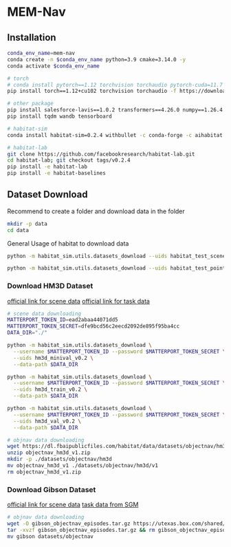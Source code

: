 # MEM-Nav

## Installation
```bash
conda_env_name=mem-nav
conda create -n $conda_env_name python=3.9 cmake=3.14.0 -y
conda activate $conda_env_name

# torch
# conda install pytorch==1.12 torchvision torchaudio pytorch-cuda=11.7 -c pytorch -c nvidia
pip install torch==1.12+cu102 torchvision torchaudio -f https://download.pytorch.org/whl/torch_stable.html

# other package
pip install salesforce-lavis==1.0.2 transformers==4.26.0 numpy==1.26.4 imageio-ffmpeg pillow==10.4.0
pip install tqdm wandb tensorboard

# habitat-sim
conda install habitat-sim=0.2.4 withbullet -c conda-forge -c aihabitat

# habitat-lab
git clone https://github.com/facebookresearch/habitat-lab.git
cd habitat-lab; git checkout tags/v0.2.4
pip install -e habitat-lab
pip install -e habitat-baselines
```

## Dataset Download

Recommend to create a folder and download data in the folder
```bash
mkdir -p data
cd data
```

General Usage of habitat to download data
```bash 
python -m habitat_sim.utils.datasets_download --uids habitat_test_scenes --data-path ./

python -m habitat_sim.utils.datasets_download --uids habitat_test_pointnav_dataset --data-path ./
```

### Download HM3D Dataset
[official link for scene data](https://github.com/facebookresearch/habitat-sim/blob/main/DATASETS.md#habitat-matterport-3d-research-dataset-hm3d)
[official link for task data](https://github.com/facebookresearch/habitat-lab/blob/main/DATASETS.md#task-datasets)

``` bash
# scene data downloading
MATTERPORT_TOKEN_ID=ead2abaa44071dd5
MATTERPORT_TOKEN_SECRET=dfe9bcd56c2eecd2092de895f95ba4cc
DATA_DIR="./"

python -m habitat_sim.utils.datasets_download \
  --username $MATTERPORT_TOKEN_ID --password $MATTERPORT_TOKEN_SECRET \
  --uids hm3d_minival_v0.2 \
  --data-path $DATA_DIR 

python -m habitat_sim.utils.datasets_download \
  --username $MATTERPORT_TOKEN_ID --password $MATTERPORT_TOKEN_SECRET \
  --uids hm3d_train_v0.2 \
  --data-path $DATA_DIR 

python -m habitat_sim.utils.datasets_download \
  --username $MATTERPORT_TOKEN_ID --password $MATTERPORT_TOKEN_SECRET \
  --uids hm3d_val_v0.2 \
  --data-path $DATA_DIR 

# objnav data downloading
wget https://dl.fbaipublicfiles.com/habitat/data/datasets/objectnav/hm3d/v1/objectnav_hm3d_v1.zip
unzip objectnav_hm3d_v1.zip
mkdir -p ./datasets/objectnav/hm3d
mv objectnav_hm3d_v1 ./datasets/objectnav/hm3d/v1
rm objectnav_hm3d_v1.zip
```

### Download Gibson Dataset
[official link for scene data](https://github.com/facebookresearch/habitat-lab?tab=readme-ov-file#scenes-datasets)
[task data from SGM](https://github.com/sx-zhang/SGM/tree/main)

```bash
# objnav data downloading
wget -O gibson_objectnav_episodes.tar.gz https://utexas.box.com/shared/static/tss7udt3ralioalb6eskj3z3spuvwz7v.gz
tar -xvzf gibson_objectnav_episodes.tar.gz && rm gibson_objectnav_episodes.tar.gz
mv gibson datasets/objectnav
```